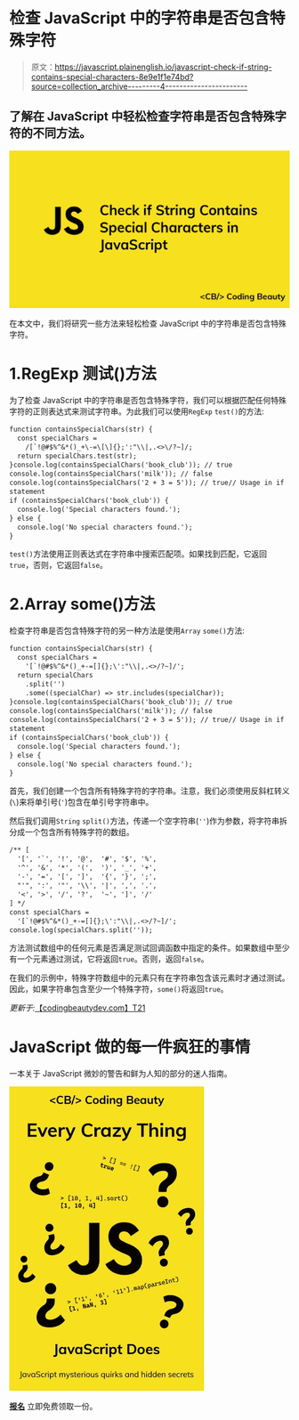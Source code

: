 # 检查 JavaScript 中的字符串是否包含特殊字符

> 原文：<https://javascript.plainenglish.io/javascript-check-if-string-contains-special-characters-8e9e1f1e74bd?source=collection_archive---------4----------------------->

## 了解在 JavaScript 中轻松检查字符串是否包含特殊字符的不同方法。

![](img/9ebe9bb1f362095d8558d51affc1795f.png)

在本文中，我们将研究一些方法来轻松检查 JavaScript 中的字符串是否包含特殊字符。

# 1.RegExp 测试()方法

为了检查 JavaScript 中的字符串是否包含特殊字符，我们可以根据匹配任何特殊字符的正则表达式来测试字符串。为此我们可以使用`RegExp` `test()`的方法:

```
function containsSpecialChars(str) {
  const specialChars =
    /[`!@#$%^&*()_+\-=\[\]{};':"\\|,.<>\/?~]/;
  return specialChars.test(str);
}console.log(containsSpecialChars('book_club')); // true
console.log(containsSpecialChars('milk')); // false
console.log(containsSpecialChars('2 + 3 = 5')); // true// Usage in if statement
if (containsSpecialChars('book_club')) {
  console.log('Special characters found.');
} else {
  console.log('No special characters found.');
}
```

`test()`方法使用正则表达式在字符串中搜索匹配项。如果找到匹配，它返回`true`，否则，它返回`false`。

# 2.Array some()方法

检查字符串是否包含特殊字符的另一种方法是使用`Array` `some()`方法:

```
function containsSpecialChars(str) {
  const specialChars =
    '[`!@#$%^&*()_+-=[]{};\':"\\|,.<>/?~]/';
  return specialChars
    .split('')
    .some((specialChar) => str.includes(specialChar));
}console.log(containsSpecialChars('book_club')); // true
console.log(containsSpecialChars('milk')); // false
console.log(containsSpecialChars('2 + 3 = 5')); // true// Usage in if statement
if (containsSpecialChars('book_club')) {
  console.log('Special characters found.');
} else {
  console.log('No special characters found.');
}
```

首先，我们创建一个包含所有特殊字符的字符串。注意，我们必须使用反斜杠转义(`\`)来将单引号(`'`)包含在单引号字符串中。

然后我们调用`String` `split()`方法，传递一个空字符串(`''`)作为参数，将字符串拆分成一个包含所有特殊字符的数组。

```
/** [
  '[', '`', '!', '@',  '#', '$', '%',
  '^', '&', '*', '(',  ')', '_', '+',
  '-', '=', '[', ']',  '{', '}', ';',
  "'", ':', '"', '\\', '|', ',', '.',
  '<', '>', '/', '?',  '~', ']', '/'
] */
const specialChars =
  '[`!@#$%^&*()_+-=[]{};\':"\\|,.<>/?~]/';
console.log(specialChars.split(''));
```

方法测试数组中的任何元素是否满足测试回调函数中指定的条件。如果数组中至少有一个元素通过测试，它将返回`true`。否则，返回`false`。

在我们的示例中，特殊字符数组中的元素只有在字符串包含该元素时才通过测试。因此，如果字符串包含至少一个特殊字符，`some()`将返回`true`。

*更新于:*[【codingbeautydev.com】T21](https://cbdev.link/081b1a)

# JavaScript 做的每一件疯狂的事情

一本关于 JavaScript 微妙的警告和鲜为人知的部分的迷人指南。

![](img/143ee152ba78025ea8643ba5b9726a20.png)

[**报名**](https://cbdev.link/d3c4eb) 立即免费领取一份。
